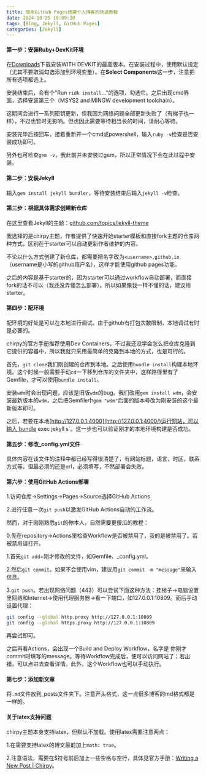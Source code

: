 ```yaml
---
title: 使用GitHub Pages搭建个人博客的快速教程
date: 2024-10-25 18:09:30
tags: [Blog, Jekyll, GitHub Pages]
categories: [Jekyll]
---
```


#### 第一步：安装Ruby+DevKit环境

在[Downloads](https://rubyinstaller.org/downloads/)下载安装WITH DEVKIT的最高版本。在安装过程中，使用默认设定（尤其不要取消勾选添加到环境变量）。在**Select Components**这一步，注意把所有选项都选上。

安装结束后，会有个"Run `ridk install`..."的选项，勾选它。之后出现cmd界面，选择安装第三个（MSYS2 and  MINGW development toolchain）。

这期间会进行一系列密钥更新，但我因为网络问题全部更新失败了（有梯子也一样），不过也暂时无影响。但也因此需要等待相当长的时间，请耐心等待。

安装完毕后按回车，接着重新开一个cmd或powershell，输入`ruby -v`检查是否安装成功即可。

另外也可检查`gem -v`，我此前并未安装过gem，所以正常情况下会在此过程中安装。

#### 第二步：安装Jekyll

输入`gem install jekyll bundler`，等待安装结束后输入`jekyll -v`检查。

#### 第三步：根据具体需求创建新仓库

在这里查看Jekyll的主题：[github.com/topics/jekyll-theme](https://github.com/topics/jekyll-theme)

我选择的是chirpy主题，作者提供了快速开始starter模板和直接fork主题的仓库两种方式，区别在于starter可以自动更新作者维护的内容。

不论以什么方式创建了新仓库，都需要把名字改为`<username>.github.io`（username是小写的github用户名），这样才能使用github pages功能。

之后的内容是基于starter的，因为starter可以通过workflow自动部署，而直接fork的话不可以（我还没弄懂怎么部署）。所以如果像我一样不懂的话，建议用starter。

#### 第四步：配环境

配环境的好处是可以在本地进行调试。由于github有打包次数限制，本地调试有时是必要的。

chirpy的官方手册推荐使用Dev Containers，不过我还没学会怎么把仓库克隆到它提供的容器中，所以我就只采用最简单的克隆到本地的方式，也是可行的。

首先，`git clone`我们刚创建的仓库到本地。之后使用`bundle install`构建本地环境。这个时候一般需要手动`cd`一下移到仓库的文件夹中，这样路径里有了Gemfile，才可以使用`bundle install`。

安装`wdm`时会出现问题，应该是旧版`wdm`的bug。我们改用`gem install wdm`，会安装最新版本的`wdm`，之后把Gemfile中`gem "wdm"`后面的版本号改为刚安装的这个最新版本即可。

之后，若要在本地[http://127.0.0.1:4000](http://127.0.0.1:4000/)运行网站，可以输入`bundle exec jekyll s`。这一步也可以验证刚才的本地环境构建是否成功。

#### 第五步：修改_config.yml文件

具体内容在该文件的注释中都已经写得很清楚了，有网站标题，语言，时区，联系方式等。但最必须的还是url，必须填写，不然部署会失败。

#### 第六步：使用GitHub Actions部署

1.访问仓库→Settings→Pages→Source选择GitHub Actions

2.进行任意一次`git push`以激发GitHub Actions自动的工作流。

然而，对于刚刚熟悉`git`的~~你~~本人，自然需要更傻瓜的教程：

0.先在repository→Actions里检查Workflow是否被禁用了，我的是被禁用了。若被禁用请打开。

1.首先`git add`+刚才修改的文件，如Gemfile、_config.yml。

2.然后`git commit`。如果不会使用vim，建议用`git commit -m "message"`来输入信息。

3.`git push`。若出现网络问题（443）可以尝试下面这种方法：挂梯子→电脑设置里网络和Internet→使用代理服务器→看一下端口，如127.0.0.1:10809。而后手动设置代理：

```bash
git config --global http.proxy http://127.0.0.1:10809
git config --global https.proxy http://127.0.0.1:10809
```

再尝试即可。

之后再看Actions，会出现一个Build and Deploy Workflow，名字是 你刚才commit时填写的message。等待Workflow完成后，便可以访问网站了；若出错，可以点进去查看详情。此外，这个Workflow也可以手动执行。

#### 第七步：添加新文章

将`.md`文件放到_posts文件夹下。注意开头格式，这一点很多博客的md格式都是一样的。

#### 关于latex支持问题

chirpy主题本身支持latex，但默认不加载。使用latex需要注意两点：

1.在需要支持latex的博文最前加上`math: true`。

2.注意语法，需要在$符号前后加上一些空格与空行，具体见官方手册：[Writing a New Post | Chirpy](https://chirpy.cotes.page/posts/write-a-new-post/#mathematics)。



